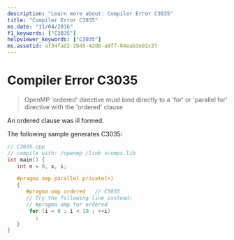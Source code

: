 ```yaml
---
description: "Learn more about: Compiler Error C3035"
title: "Compiler Error C3035"
ms.date: "11/04/2016"
f1_keywords: ["C3035"]
helpviewer_keywords: ["C3035"]
ms.assetid: af34fad2-2b45-42d0-a9ff-04eab3e91c37
---
```

# Compiler Error C3035

> OpenMP 'ordered' directive must bind directly to a 'for' or 'parallel for' directive with the 'ordered' clause

An ordered clause was ill formed.

The following sample generates C3035:

```cpp
// C3035.cpp
// compile with: /openmp /link vcomps.lib
int main() {
   int n = 0, x, i;

   #pragma omp parallel private(n)
   {
      #pragma omp ordered   // C3035
      // Try the following line instead:
      // #pragma omp for ordered
       for (i = 0 ; i < 10 ; ++i)
         ;
   }
}
```
